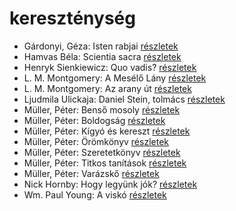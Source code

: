 # kereszténység

- Gárdonyi, Géza: Isten rabjai [részletek](_details/%7Bopf.creator%7D.md#id_619)
- Hamvas Béla: Scientia sacra [részletek](_details/%7Bopf.creator%7D.md#id_777)
- Henryk Sienkiewicz: Quo vadis? [részletek](_details/%7Bopf.creator%7D.md#id_386)
- L. M. Montgomery: A Mesélő Lány [részletek](_details/%7Bopf.creator%7D.md#id_492)
- L. M. Montgomery: Az arany út [részletek](_details/%7Bopf.creator%7D.md#id_491)
- Ljudmila Ulickaja: Daniel Stein, tolmács [részletek](_details/%7Bopf.creator%7D.md#id_1285)
- Müller, Péter: Benső mosoly [részletek](_details/%7Bopf.creator%7D.md#id_111)
- Müller, Péter: Boldogság [részletek](_details/%7Bopf.creator%7D.md#id_112)
- Müller, Péter: Kígyó és kereszt [részletek](_details/%7Bopf.creator%7D.md#id_113)
- Müller, Péter: Örömkönyv [részletek](_details/%7Bopf.creator%7D.md#id_110)
- Müller, Péter: Szeretetkönyv [részletek](_details/%7Bopf.creator%7D.md#id_115)
- Müller, Péter: Titkos tanítások [részletek](_details/%7Bopf.creator%7D.md#id_116)
- Müller, Péter: Varázskő [részletek](_details/%7Bopf.creator%7D.md#id_117)
- Nick Hornby: Hogy legyünk jók? [részletek](_details/%7Bopf.creator%7D.md#id_304)
- Wm. Paul Young: A viskó [részletek](_details/%7Bopf.creator%7D.md#id_962)